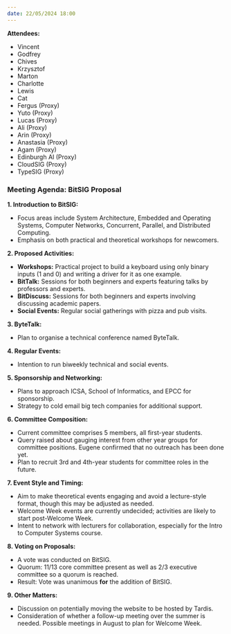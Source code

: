 ```yaml
---
date: 22/05/2024 18:00
---
```


**Attendees:**

- Vincent
- Godfrey
- Chives
- Krzysztof
- Marton
- Charlotte
- Lewis
- Cat
- Fergus (Proxy)
- Yuto (Proxy)
- Lucas (Proxy)
- Ali (Proxy)
- Arin (Proxy)
- Anastasia (Proxy)
- Agam (Proxy)
- Edinburgh AI (Proxy)
- CloudSIG (Proxy)
- TypeSIG (Proxy)

### **Meeting Agenda: BitSIG Proposal** ###

**1. Introduction to BitSIG:**

- Focus areas include System Architecture, Embedded and Operating Systems, Computer Networks, Concurrent, Parallel, and Distributed Computing.
- Emphasis on both practical and theoretical workshops for newcomers.

**2. Proposed Activities:**

- **Workshops:** Practical project to build a keyboard using only binary inputs (1 and 0) and writing a driver for it as one example.
- **BitTalk:** Sessions for both beginners and experts featuring talks by professors and experts.
- **BitDiscuss:** Sessions for both beginners and experts involving discussing academic papers.
- **Social Events:** Regular social gatherings with pizza and pub visits.

**3. ByteTalk:**

- Plan to organise a technical conference named ByteTalk.

**4. Regular Events:**

- Intention to run biweekly technical and social events.

**5. Sponsorship and Networking:**

- Plans to approach ICSA, School of Informatics, and EPCC for sponsorship.
- Strategy to cold email big tech companies for additional support.

**6. Committee Composition:**

- Current committee comprises 5 members, all first-year students.
- Query raised about gauging interest from other year groups for committee positions. Eugene confirmed that no outreach has been done yet.
- Plan to recruit 3rd and 4th-year students for committee roles in the future.

**7. Event Style and Timing:**

- Aim to make theoretical events engaging and avoid a lecture-style format, though this may be adjusted as needed.
- Welcome Week events are currently undecided; activities are likely to start post-Welcome Week.
- Intent to network with lecturers for collaboration, especially for the Intro to Computer Systems course.

**8. Voting on Proposals:**

- A vote was conducted on BitSIG.
- Quorum: 11/13 core committee present as well as 2/3 executive committee so a quorum is reached.
- Result: Vote was unanimous **for** the addition of BitSIG.

**9. Other Matters:**

- Discussion on potentially moving the website to be hosted by Tardis.
- Consideration of whether a follow-up meeting over the summer is needed. Possible meetings in August to plan for Welcome Week.
